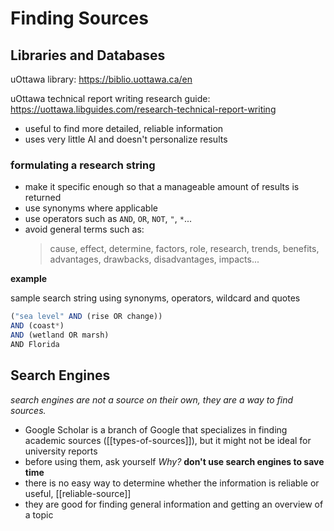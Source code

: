# Finding Sources

## Libraries and Databases

uOttawa library: <https://biblio.uottawa.ca/en>

uOttawa technical report writing research guide: <https://uottawa.libguides.com/research-technical-report-writing>

- useful to find more detailed, reliable information
- uses very little AI and doesn't personalize results

### formulating a research string

- make it specific enough so that a manageable amount of results is returned
- use synonyms where applicable
- use operators such as `AND`, `OR`, `NOT`, `"`, `*`...
- avoid general terms such as:
  > cause, effect, determine, factors, role, research, trends, benefits, advantages, drawbacks, disadvantages, impacts...

**example**

sample search string using synonyms, operators, wildcard and quotes

```jsx
("sea level" AND (rise OR change))
AND (coast*)
AND (wetland OR marsh)
AND Florida
```

## Search Engines

_search engines are not a source on their own, they are a way to find sources._

- Google Scholar is a branch of Google that specializes in finding academic sources ([[types-of-sources]]), but it might not be ideal for university reports
- before using them, ask yourself _Why?_ **don't use search engines to save time**
- there is no easy way to determine whether the information is reliable or useful, [[reliable-source]]
- they are good for finding general information and getting an overview of a topic
